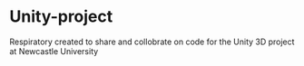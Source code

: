 # Unity-project
Respiratory created to share and collobrate on code for the Unity 3D project at Newcastle University
